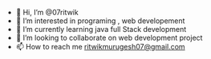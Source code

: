 - 👋 Hi, I’m @07ritwik
- 👀 I’m interested in programing , web developement
- 🌱 I’m currently learning java full Stack development
- 💞️ I’m looking to collaborate on web development project
- 📫 How to reach me ritwikmurugesh07@gmail.com

<!---
07ritwik/07ritwik is a ✨ special ✨ repository because its `README.md` (this file) appears on your GitHub profile.
You can click the Preview link to take a look at your changes.
--->
